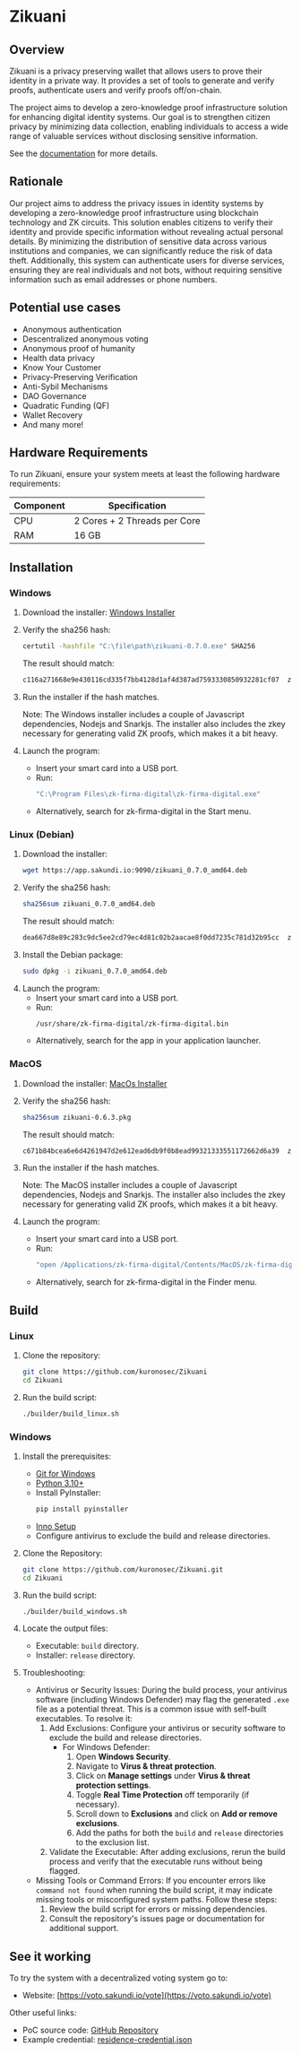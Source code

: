 # Zikuani

## Overview

Zikuani is a privacy preserving wallet that allows users to prove their identity in a private way. 
It provides a set of tools to generate and verify proofs, authenticate users and verify proofs off/on-chain.

The project aims to develop a zero-knowledge proof infrastructure solution for enhancing
digital identity systems. Our goal is to strengthen citizen privacy by minimizing
data collection, enabling individuals to access a wide range of valuable services without
disclosing sensitive information.

See the [documentation](https://docs.sakundi.io/) for more details.

## Rationale

Our project aims to address the privacy issues in identity systems by developing a zero-knowledge proof infrastructure using blockchain technology and ZK circuits. This solution enables citizens to verify their identity and provide specific information without revealing actual personal details. By minimizing the distribution of sensitive data across various institutions and companies, we can significantly reduce the risk of data theft. Additionally, this system can authenticate users for diverse services, ensuring they are real individuals and not bots, without requiring sensitive information such as email addresses or phone numbers.

## Potential use cases

* Anonymous authentication
* Descentralized anonymous voting
* Anonymous proof of humanity
* Health data privacy
* Know Your Customer
* Privacy-Preserving Verification
* Anti-Sybil Mechanisms
* DAO Governance
* Quadratic Funding (QF)
* Wallet Recovery
* And many more!


## Hardware Requirements
To run Zikuani, ensure your system meets at least the following hardware requirements:

| **Component** | **Specification**          |
|---------------|-----------------------------|
| CPU           | 2 Cores + 2 Threads per Core |
| RAM           | 16 GB                        |

## Installation

### Windows

1. Download the installer:
[Windows Installer](https://app.sakundi.io:9090/zikuani-0.7.0.exe)

2. Verify the sha256 hash:
    ```bash
    certutil -hashfile "C:\file\path\zikuani-0.7.0.exe" SHA256
    ```
    The result should match:
    ```bash
    c116a271668e9e430116cd335f7bb4128d1af4d387ad7593330850932281cf07  zikuani-0.7.0.exe
    ```
3. Run the installer if the hash matches.

    Note: The Windows installer includes a couple of Javascript dependencies, Nodejs and Snarkjs. The installer also includes the zkey necessary for generating valid ZK proofs, which makes it a bit heavy.

4. Launch the program: 
    * Insert your smart card into a USB port.
    * Run: 
        ```bash
        "C:\Program Files\zk-firma-digital\zk-firma-digital.exe"
        ```
    * Alternatively, search for zk-firma-digital in the Start menu.

### Linux (Debian)

1. Download the installer:
    ```bash
    wget https://app.sakundi.io:9090/zikuani_0.7.0_amd64.deb
    ```
2. Verify the sha256 hash:
    ```bash
    sha256sum zikuani_0.7.0_amd64.deb
    ```
    The result should match:
    ```bash
    dea667d8e89c283c9dc5ee2cd79ec4d81c02b2aacae8f0dd7235c781d32b95cc  zikuani_0.7.0_amd64.deb
    ```
3. Install the Debian package:
    ```bash
    sudo dpkg -i zikuani_0.7.0_amd64.deb
    ```
4. Launch the program:
    * Insert your smart card into a USB port.
    * Run: 
        ```bash
        /usr/share/zk-firma-digital/zk-firma-digital.bin
        ```
    * Alternatively, search for the app in your application launcher.
  
### MacOS

1. Download the installer:
[MacOs Installer](https://app.sakundi.io:9090/zikuani-0.6.3.pkg)

2. Verify the sha256 hash:
    ```bash
    sha256sum zikuani-0.6.3.pkg
    ```
    The result should match:
    ```bash
    c671b84bcea6e6d4261947d2e612ead6db9f0b8ead99321333551172662d6a39  zikuani-0.6.3.pkg
    ```
3. Run the installer if the hash matches.

    Note: The MacOS installer includes a couple of Javascript dependencies, Nodejs and Snarkjs. The installer also includes the zkey necessary for generating valid ZK proofs, which makes it a bit heavy.

4. Launch the program: 
    * Insert your smart card into a USB port.
    * Run: 
        ```bash
        "open /Applications/zk-firma-digital/Contents/MacOS/zk-firma-digital"
        ```
    * Alternatively, search for zk-firma-digital in the Finder menu.

## Build

### Linux

1. Clone the repository:
    ```bash
    git clone https://github.com/kuronosec/Zikuani
    cd Zikuani
    ```
2. Run the build script:
    ```bash
    ./builder/build_linux.sh
    ```

### Windows

1. Install the prerequisites:
    * [Git for Windows](https://gitforwindows.org/)
    * [Python 3.10+](https://www.python.org/downloads/)
    * Install PyInstaller:
        ```bash
        pip install pyinstaller
        ```
    * [Inno Setup](https://jrsoftware.org/)
    * Configure antivirus to exclude the build and release directories.

2. Clone the Repository:
    ```bash
    git clone https://github.com/kuronosec/Zikuani.git
    cd Zikuani
    ```
3. Run the build script:
    ```bash
    ./builder/build_windows.sh
    ```
4. Locate the output files:
    * Executable: `build` directory.
    * Installer: `release` directory.
5. Troubleshooting:
    * Antivirus or Security Issues: During the build process, your antivirus software (including Windows Defender) may flag the generated `.exe` file as a potential threat. This is a common issue with self-built executables. To resolve it:
        1. Add Exclusions: Configure your antivirus or security software to exclude the build and release directories.
            * For Windows Defender:
                1. Open **Windows Security**.
                2. Navigate to **Virus & threat protection**.
                3. Click on **Manage settings** under **Virus & threat protection settings**.
                4. Toggle **Real Time Protection** off temporarily (if necessary).
                5. Scroll down to **Exclusions** and click on **Add or remove exclusions**.
                6. Add the paths for both the `build` and `release` directories to the exclusion list.
        2. Validate the Executable: After adding exclusions, rerun the build process and verify that the executable runs without being flagged.
    * Missing Tools or Command Errors: If you encounter errors like `command not found` when running the build script, it may indicate missing tools or misconfigured system paths. Follow these steps:
        1. Review the build script for errors or missing dependencies.
        2. Consult the repository's issues page or documentation for additional support.

## See it working
To try the system with a decentralized voting system go to:

* Website: [https://voto.sakundi.io/vote](https://voto.sakundi.io/vote)

Other useful links:

* PoC source code: [GitHub Repository](https://github.com/kuronosec/zk-voto-digital)
* Example credential: [residence-credential.json](https://github.com/kuronosec/Zikuani/blob/main/src/examples/residence-credential.json)
